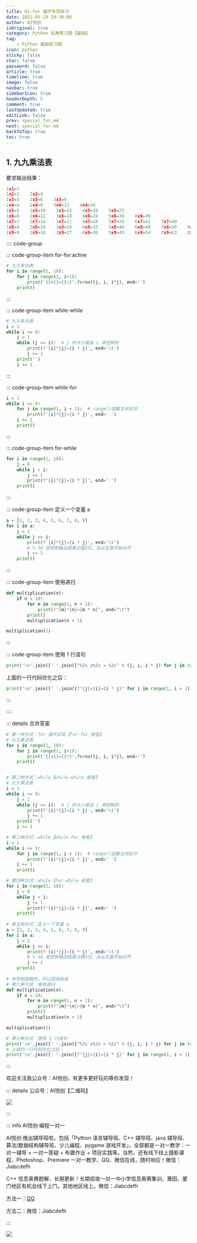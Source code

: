 ```yaml
---
title: 01-for 循环专项练习
date: 2022-05-19 20:30:00
author: AI悦创
isOriginal: true
category: Python 私教练习题【基础】
tag:
    - Python 基础练习题
icon: python
sticky: false
star: false
password: false
article: true
timeline: true
image: false
navbar: true
sidebarIcon: true
headerDepth: 5
comment: true
lastUpdated: true
editLink: false
prev: special_for.md
next: special_for.md
backToTop: true
toc: true
---
```




## 1. 九九乘法表

要求输出结果：

```python
1x1=1    
1x2=2    2x2=4    
1x3=3    2x3=6    3x3=9    
1x4=4    2x4=8    3x4=12    4x4=16    
1x5=5    2x5=10    3x5=15    4x5=20    5x5=25    
1x6=6    2x6=12    3x6=18    4x6=24    5x6=30    6x6=36    
1x7=7    2x7=14    3x7=21    4x7=28    5x7=35    6x7=42    7x7=49    
1x8=8    2x8=16    3x8=24    4x8=32    5x8=40    6x8=48    7x8=56    8x8=64    
1x9=9    2x9=18    3x9=27    4x9=36    5x9=45    6x9=54    7x9=63    8x9=72    9x9=81
```

:::: code-group

::: code-group-item for-for:active

```python
# 九九乘法表
for i in range(1, 10):
    for j in range(1, i+1):
        print('{}x{}={}\t'.format(j, i, i*j), end='')
    print()
```

:::

::: code-group-item while-while

```python
# 九九乘法表
i = 1
while i <= 9:
    j = 1
    while (j <= i):  # j 的大小是由 i 来控制的
        print(f'{i}*{j}={i * j}', end='\t')
        j += 1
    print('')
    i += 1
```

:::

::: code-group-item while-for

```python
i = 1
while i <= 9:
    for j in range(1, i + 1):  # range()函数左闭右开
        print(f'{i}*{j}={i * j}', end=' ')
    i += 1
    print()
```

:::

::: code-group-item for-while

```python
for i in range(1, 10):
    j = 0
    while j < i:
        j += 1
        print(f"{i}*{j}={i * j}", end=' ')
    print()
```

:::

::: code-group-item 定义一个变量 a

```python
a = [1, 2, 3, 4, 5, 6, 7, 8, 9]
for i in a:
    j = 1
    while j <= i:
        print(f'{i}*{j}={i * j}', end='\t')
        # %-3d 是控制输出结果占据3位，且从左面开始对齐
        j += 1
    print()
```

:::

::: code-group-item 使用递归

```python
def multiplication(n):
    if n < 10:
        for m in range(1, n + 1):
            print(f"{m}*{n}={m * n}", end="\t")
        print()
        multiplication(n + 1)

multiplication(1)
```

:::

::: code-group-item 使用 1 行语句

```python
print('\n'.join([' '.join(["%2s x%2s = %2s" % (j, i, i * j) for j in range(1, i + 1)]) for i in range(1, 10)]))
```

上面的一行代码优化之后：

```python
print('\n'.join([' '.join([f"{j}x{i}={i * j}" for j in range(1, i + 1)]) for i in range(1, 10)]))
```

:::

::::

::: details 合并答案

```python
# 第一种方式：for 循环实现【for-for 嵌套】
# 九九乘法表
for i in range(1, 10):
    for j in range(1, i+1):
        print('{}x{}={}\t'.format(j, i, i*j), end='')
    print()


# 第二种方式：while【while-while 嵌套】
# 九九乘法表
i = 1
while i <= 9:
    j = 1
    while (j <= i):  # j 的大小是由 i 来控制的
        print(f'{i}*{j}={i * j}', end='\t')
        j += 1
    print('')
    i += 1

# 第三种方式：while【while-for 嵌套】
i = 1
while i <= 9:
    for j in range(1, i + 1):  # range()函数左闭右开
        print(f'{i}*{j}={i * j}', end=' ')
    i += 1
    print()

# 第四种方式：while【for-while 嵌套】
for i in range(1, 10):
    j = 0
    while j < i:
        j += 1
        print(f"{i}*{j}={i * j}", end=' ')
    print()
 
# 第五种方式：定义一个变量 a
a = [1, 2, 3, 4, 5, 6, 7, 8, 9]
for i in a:
    j = 1
    while j <= i:
        print(f'{i}*{j}={i * j}', end='\t')
        # %-3d 是控制输出结果占据3位，且从左面开始对齐
        j += 1
    print()
   
# 未学到函数的，可以选择阅读
# 第六种方式：使用递归
def multiplication(n):
    if n < 10:
        for m in range(1, n + 1):
            print(f"{m}*{n}={m * n}", end="\t")
        print()
        multiplication(n + 1)

multiplication(1)

# 第七种方式：使用 1 行语句
print('\n'.join([' '.join(["%2s x%2s = %2s" % (j, i, i * j) for j in range(1, i + 1)]) for i in range(1, 10)]))
# 上面的一行代码优化之后：
print('\n'.join([' '.join([f"{j}x{i}={i * j}" for j in range(1, i + 1)]) for i in range(1, 10)]))
```

:::



欢迎关注我公众号：AI悦创，有更多更好玩的等你发现！

::: details 公众号：AI悦创【二维码】

![](/gzh.jpg)

:::

::: info AI悦创·编程一对一

AI悦创·推出辅导班啦，包括「Python 语言辅导班、C++ 辅导班、java 辅导班、算法/数据结构辅导班、少儿编程、pygame 游戏开发」，全部都是一对一教学：一对一辅导 + 一对一答疑 + 布置作业 + 项目实践等。当然，还有线下线上摄影课程、Photoshop、Premiere 一对一教学、QQ、微信在线，随时响应！微信：Jiabcdefh

C++ 信息奥赛题解，长期更新！长期招收一对一中小学信息奥赛集训，莆田、厦门地区有机会线下上门，其他地区线上。微信：Jiabcdefh

方法一：[QQ](http://wpa.qq.com/msgrd?v=3&uin=1432803776&site=qq&menu=yes)

方法二：微信：Jiabcdefh

:::

![](/zsxq.jpg)













